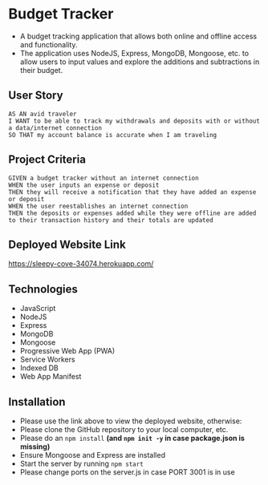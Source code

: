 # Budget Tracker

- A budget tracking application that allows both online and offline access and functionality.
- The application uses NodeJS, Express, MongoDB, Mongoose, etc. to allow users to input values and explore the additions and subtractions in their budget.

## User Story

```
AS AN avid traveler
I WANT to be able to track my withdrawals and deposits with or without a data/internet connection
SO THAT my account balance is accurate when I am traveling 
```

## Project Criteria

```
GIVEN a budget tracker without an internet connection
WHEN the user inputs an expense or deposit
THEN they will receive a notification that they have added an expense or deposit
WHEN the user reestablishes an internet connection
THEN the deposits or expenses added while they were offline are added to their transaction history and their totals are updated
```

## Deployed Website Link

https://sleepy-cove-34074.herokuapp.com/

## Technologies

- JavaScript
- NodeJS
- Express
- MongoDB
- Mongoose
- Progressive Web App (PWA)
- Service Workers
- Indexed DB
- Web App Manifest

## Installation

- Please use the link above to view the deployed website, otherwise:
- Please clone the GitHub repository to your local computer, etc.
- Please do an `npm install` **(and `npm init -y` in case package.json is missing)**
- Ensure Mongoose and Express are installed
- Start the server by running `npm start`
- Please change ports on the server.js in case PORT 3001 is in use

